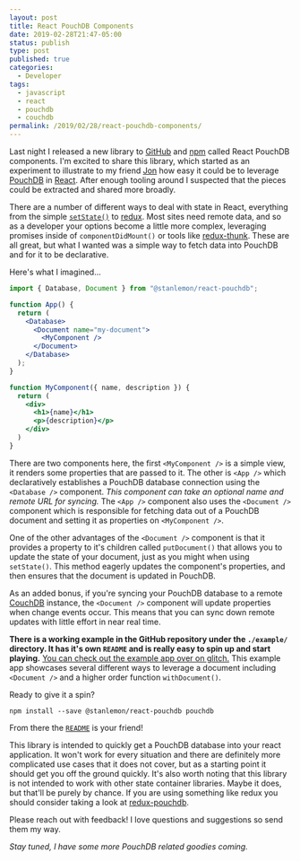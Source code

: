 ```yaml
---
layout: post
title: React PouchDB Components
date: 2019-02-28T21:47-05:00
status: publish
type: post
published: true
categories:
  - Developer
tags:
  - javascript
  - react
  - pouchdb
  - couchdb
permalink: /2019/02/28/react-pouchdb-components/
---
```


Last night I released a new library to [GitHub](https://github.com/stanlemon/react-pouchdb) and [npm](https://www.npmjs.com/package/@stanlemon/react-pouchdb) called React PouchDB components. I'm excited to share this library, which started as an experiment to illustrate to my friend [Jon](http://jonkohlmeier.net) how easy it could be to leverage [PouchDB](http://pouchdb.com) in [React](https://reactjs.org). After enough tooling around I suspected that the pieces could be extracted and shared more broadly.

There are a number of different ways to deal with state in React, everything from the simple [`setState()`](https://reactjs.org/docs/state-and-lifecycle.html) to [redux](http://redux.js.org). Most sites need remote data, and so as a developer your options become a little more complex, leveraging promises inside of `componentDidMount()` or tools like [redux-thunk](https://www.github.com/reduxjs/redux-thunk). These are all great, but what I wanted was a simple way to fetch data into PouchDB and for it to be declarative.

Here's what I imagined...

```jsx
import { Database, Document } from "@stanlemon/react-pouchdb";

function App() {
  return (
    <Database>
      <Document name="my-document">
        <MyComponent />
      </Document>
    </Database>
  );
}

function MyComponent({ name, description }) {
  return (
    <div>
      <h1>{name}</h1>
      <p>{description}</p>
    </div>
  )
}
```

There are two components here, the first `<MyComponent />` is a simple view, it renders some properties that are passed to it.  The other is `<App />` which declaratively establishes a PouchDB database connection using the `<Database />` component.  *This component can take an optional name and remote URL for syncing.* The `<App />` component also uses the `<Document />` component which is responsible for fetching data out of a PouchDB document and setting it as properties on `<MyComponent />`.

One of the other advantages of the `<Document />` component is that it provides a property to it's children called `putDocument()` that allows you to update the state of your document, just as you might when using `setState()`. This method eagerly updates the component's properties, and then ensures that the document is updated in PouchDB.

As an added bonus, if you're syncing your PouchDB database to a remote [CouchDB](https://docs.couchdb.org) instance, the `<Document />` component will update properties when change events occur. This means that you can sync down remote updates with little effort in near real time.

**There is a working example in the GitHub repository under the `./example/` directory. It has it's own `README` and is really easy to spin up and start playing.** [You can check out the example app over on glitch.](https://stanlemon-react-pouchdb.glitch.me) This example app showcases several different ways to leverage a document including `<Document />` and a higher order function `withDocument()`.

Ready to give it a spin?

```shell
npm install --save @stanlemon/react-pouchdb pouchdb
```

From there the [`README`](https://github.com/stanlemon/react-pouchdb/blob/master/README.md) is your friend!

This library is intended to quickly get a PouchDB database into your react application. It won't work for every situation and there are definitely more complicated use cases that it does not cover, but as a starting point it should get you off the ground quickly.  It's also worth noting that this library is not intended to work with other state container libraries.  Maybe it does, but that'll be purely by chance.  If you are using something like redux you should consider taking a look at [redux-pouchdb](https://github.com/vicentedealencar/redux-pouchdb).

Please reach out with feedback!  I love questions and suggestions so send them my way.

*Stay tuned, I have some more PouchDB related goodies coming.*
